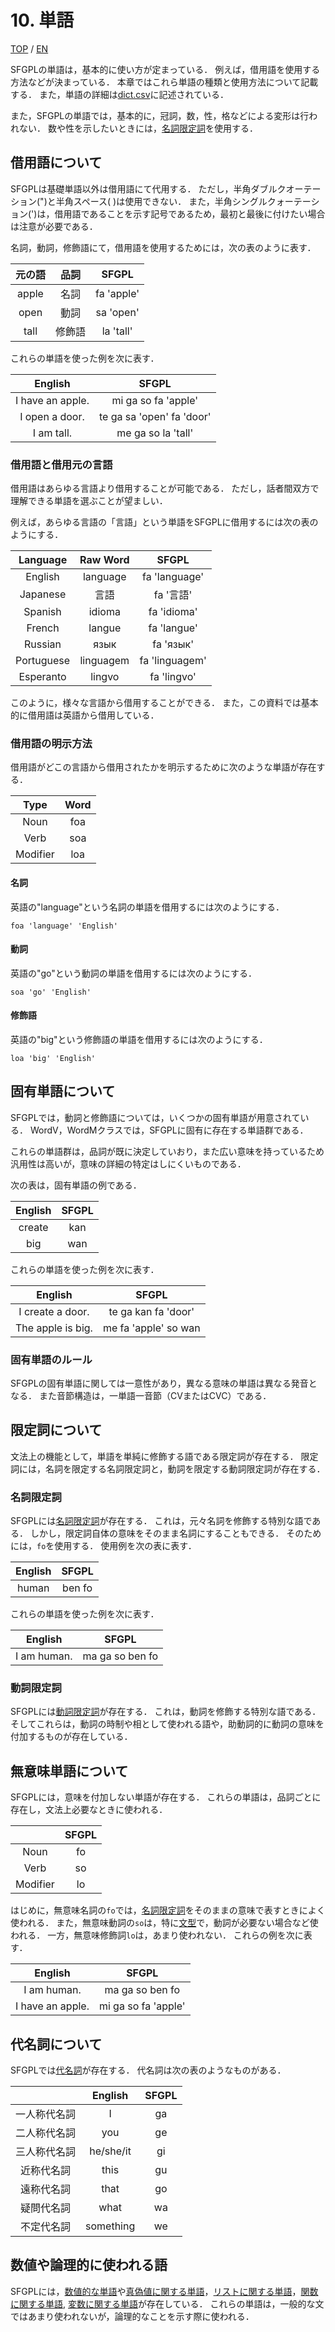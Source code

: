 # 10. 単語

[TOP](../../readme.md)
/
[EN](../en/Word.md)

SFGPLの単語は，基本的に使い方が定まっている．
例えば，借用語を使用する方法などが決まっている．
本章ではこれら単語の種類と使用方法について記載する．
また，単語の詳細は[dict.csv](../../dict.csv)に記述されている．

また，SFGPLの単語では，基本的に，冠詞，数，性，格などによる変形は行われない．
数や性を示したいときには，[名詞限定詞](DeterminerN.md)を使用する．

## 借用語について

SFGPLは基礎単語以外は借用語にて代用する．
ただし，半角ダブルクオーテーション(")と半角スペース( )は使用できない．
また，半角シングルクォーテーション(')は，借用語であることを示す記号であるため，最初と最後に付けたい場合は注意が必要である．

名詞，動詞，修飾語にて，借用語を使用するためには，次の表のように表す．

|元の語|品詞|SFGPL|
|:-:|:-:|:-:|
|apple|名詞|fa 'apple'|
|open|動詞|sa 'open'|
|tall|修飾語|la 'tall'|

これらの単語を使った例を次に表す．

|English|SFGPL|
|:-:|:-:|
|I have an apple.|mi ga so fa 'apple'|
|I open a door.|te ga sa 'open' fa 'door'|
|I am tall.|me ga so la 'tall'|

### 借用語と借用元の言語

借用語はあらゆる言語より借用することが可能である．
ただし，話者間双方で理解できる単語を選ぶことが望ましい．

例えば，あらゆる言語の「言語」という単語をSFGPLに借用するには次の表のようにする．

|Language|Raw Word|SFGPL|
|:-:|:-:|:-:|
|English|language|fa 'language'|
|Japanese|言語|fa '言語'|
|Spanish|idioma|fa 'idioma'|
|French|langue|fa 'langue'|
|Russian|язык|fa 'язык'|
|Portuguese|linguagem|fa 'linguagem'|
|Esperanto|lingvo|fa 'lingvo'|

このように，様々な言語から借用することができる．
また，この資料では基本的に借用語は英語から借用している．

### 借用語の明示方法

借用語がどこの言語から借用されたかを明示するために次のような単語が存在する．

|Type|Word|
|:-:|:-:|
|Noun|foa|
|Verb|soa|
|Modifier|loa|

#### 名詞

英語の"language"という名詞の単語を借用するには次のようにする．

```SFGPL
foa 'language' 'English'
```

#### 動詞

英語の"go"という動詞の単語を借用するには次のようにする．

```SFGPL
soa 'go' 'English'
```

#### 修飾語

英語の"big"という修飾語の単語を借用するには次のようにする．

```SFGPL
loa 'big' 'English'
```

## 固有単語について

SFGPLでは，動詞と修飾語については，いくつかの固有単語が用意されている．
WordV，WordMクラスでは，SFGPLに固有に存在する単語群である．

これらの単語群は，品詞が既に決定していおり，また広い意味を持っているため汎用性は高いが，意味の詳細の特定はしにくいものである．

次の表は，固有単語の例である．

|English|SFGPL|
|:-:|:-:|
|create|kan|
|big|wan|

これらの単語を使った例を次に表す．

|English|SFGPL|
|:-:|:-:|
|I create a door.|te ga kan fa 'door'|
|The apple is big.|me fa 'apple' so wan|

### 固有単語のルール

SFGPLの固有単語に関しては一意性があり，異なる意味の単語は異なる発音となる．
また音節構造は，一単語一音節（CVまたはCVC）である．

## 限定詞について

文法上の機能として，単語を単純に修飾する語である限定詞が存在する．
限定詞には，名詞を限定する名詞限定詞と，動詞を限定する動詞限定詞が存在する．

### 名詞限定詞

SFGPLには[名詞限定詞](DeterminerN.md)が存在する．
これは，元々名詞を修飾する特別な語である．
しかし，限定詞自体の意味をそのまま名詞にすることもできる．
そのためには，```fo```を使用する．
使用例を次の表に表す．

|English|SFGPL|
|:-:|:-:|
|human|ben fo|

これらの単語を使った例を次に表す．

|English|SFGPL|
|:-:|:-:|
|I am human.|ma ga so ben fo|

### 動詞限定詞

SFGPLには[動詞限定詞](DeterminerV.md)が存在する．
これは，動詞を修飾する特別な語である．
そしてこれらは，動詞の時制や相として使われる語や，助動詞的に動詞の意味を付加するものが存在している．

## 無意味単語について

SFGPLには，意味を付加しない単語が存在する．
これらの単語は，品詞ごとに存在し，文法上必要なときに使われる．

||SFGPL|
|:-:|:-:|
|Noun|fo|
|Verb|so|
|Modifier|lo|

はじめに，無意味名詞の```fo```では，[名詞限定詞](DeterminerN.md)をそのままの意味で表すときによく使われる．
また，無意味動詞の```so```は，特に[文型](sentence_pattern.md)で，動詞が必要ない場合など使われる．
一方，無意味修飾詞```lo```は，あまり使われない．
これらの例を次に表す．

|English|SFGPL|
|:-:|:-:|
|I am human.|ma ga so ben fo|
|I have an apple.|mi ga so fa 'apple'|

## 代名詞について

SFGPLでは[代名詞](pronoun.md)が存在する．
代名詞は次の表のようなものがある．

||English|SFGPL|
|:-:|:-:|:-:|
|一人称代名詞|I|ga|
|二人称代名詞|you|ge|
|三人称代名詞|he/she/it|gi|
|近称代名詞|this|gu|
|遠称代名詞|that|go|
|疑問代名詞|what|wa|
|不定代名詞|something|we|

## 数値や論理的に使われる語

SFGPLには，[数値的な単語](Number.md)や[真偽値に関する単語](Bool.md)，[リストに関する単語](LangList.md)，[関数に関する単語](LangFunc.md), [変数に関する単語](LangVar.md)が存在している．
これらの単語は，一般的な文ではあまり使われないが，論理的なことを示す際に使われる．
